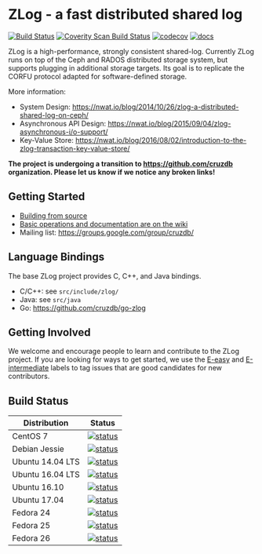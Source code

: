 # ZLog - a fast distributed shared log

[![Build Status](https://travis-ci.org/cruzdb/zlog.svg?branch=master)](https://travis-ci.org/cruzdb/zlog)
[![Coverity Scan Build Status](https://scan.coverity.com/projects/9894/badge.svg)](https://scan.coverity.com/projects/cruzdb-zlog)
[![codecov](https://codecov.io/gh/cruzdb/zlog/branch/master/graph/badge.svg)](https://codecov.io/gh/cruzdb/zlog)
[![docs](https://img.shields.io/badge/docs-latest-brightgreen.svg?style=flat)](https://cruzdb.github.io/zlog)

ZLog is a high-performance, strongly consistent shared-log. Currently ZLog runs
on top of the Ceph and RADOS distributed storage system, but supports plugging
in additional storage targets. Its goal is to replicate the CORFU protocol
adapted for software-defined storage.

More information:

* System Design: https://nwat.io/blog/2014/10/26/zlog-a-distributed-shared-log-on-ceph/
* Asynchronous API Design: https://nwat.io/blog/2015/09/04/zlog-asynchronous-i/o-support/
* Key-Value Store: https://nwat.io/blog/2016/08/02/introduction-to-the-zlog-transaction-key-value-store/

**The project is undergoing a transition to https://github.com/cruzdb
organization. Please let us know if we notice any broken links!**

## Getting Started

* [Building from source](http://cruzdb.github.io/zlog/#building-from-source)
* [Basic operations and documentation are on the wiki](http://cruzdb.github.io/zlog/api/)
* Mailing list: https://groups.google.com/group/cruzdb/

## Language Bindings

The base ZLog project provides C, C++, and Java bindings.

* C/C++: see `src/include/zlog/`
* Java: see `src/java`
* Go: https://github.com/cruzdb/go-zlog

## Getting Involved

We welcome and encourage people to learn and contribute to the ZLog project. If you are looking for ways to get started, we use the [E-easy](https://github.com/cruzdb/zlog/issues?q=is%3Aissue+is%3Aopen+label%3AE-easy) and [E-intermediate](https://github.com/cruzdb/zlog/issues?q=is%3Aissue+is%3Aopen+label%3AE-intermediate) labels to tag issues that are good candidates for new contributors.

## Build Status

| Distribution     | Status |
| ------------     | ------ |
| CentOS 7         | [![status](https://badges.herokuapp.com/travis/cruzdb/zlog?env=DOCKER_IMAGE=centos:7&label=centos:7)](https://travis-ci.org/cruzdb/zlog) |
| Debian Jessie    | [![status](https://badges.herokuapp.com/travis/cruzdb/zlog?env=DOCKER_IMAGE=debian:jessie&label=debian:jessie)](https://travis-ci.org/cruzdb/zlog) |
| Ubuntu 14.04 LTS | [![status](https://badges.herokuapp.com/travis/cruzdb/zlog?env=DOCKER_IMAGE=ubuntu:trusty&label=ubuntu:trusty)](https://travis-ci.org/cruzdb/zlog) |
| Ubuntu 16.04 LTS | [![status](https://badges.herokuapp.com/travis/cruzdb/zlog?env=DOCKER_IMAGE=ubuntu:xenial&label=ubuntu:xenial)](https://travis-ci.org/cruzdb/zlog) |
| Ubuntu 16.10     | [![status](https://badges.herokuapp.com/travis/cruzdb/zlog?env=DOCKER_IMAGE=ubuntu:yakkety&label=ubuntu:yakkety)](https://travis-ci.org/cruzdb/zlog) |
| Ubuntu 17.04     | [![status](https://badges.herokuapp.com/travis/cruzdb/zlog?env=DOCKER_IMAGE=ubuntu:zesty+RUN_COVERAGE=0&label=ubuntu:zesty)](https://travis-ci.org/cruzdb/zlog) |
| Fedora 24        | [![status](https://badges.herokuapp.com/travis/cruzdb/zlog?env=DOCKER_IMAGE=fedora:24&label=fedora:24)](https://travis-ci.org/cruzdb/zlog) |
| Fedora 25        | [![status](https://badges.herokuapp.com/travis/cruzdb/zlog?env=DOCKER_IMAGE=fedora:25&label=fedora:25)](https://travis-ci.org/cruzdb/zlog) |
| Fedora 26        | [![status](https://badges.herokuapp.com/travis/cruzdb/zlog?env=DOCKER_IMAGE=fedora:26&label=fedora:26)](https://travis-ci.org/cruzdb/zlog) |
